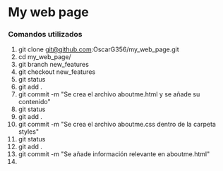 # My web page
### Comandos utilizados
1. git clone git@github.com:OscarG356/my_web_page.git
2. cd my_web_page/
3. git branch new_features
4. git checkout new_features
5. git status
6. git add .
7. git commit -m "Se crea el archivo aboutme.html y se añade su contenido"
8.  git status
9. git add .
10. git commit -m "Se crea el archivo aboutme.css dentro de la carpeta styles"
11. git status
12. git add .
13. git commit -m "Se añade información relevante en aboutme.html"
14. 